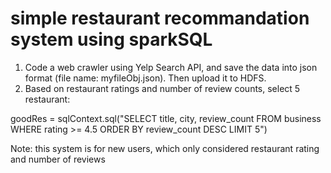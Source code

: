 # simple restaurant recommandation system using sparkSQL

1. Code a web crawler using Yelp Search API, and save the data into json format (file name: myfileObj.json). Then upload it to HDFS.
2. Based on restaurant ratings and number of review counts, select 5 restaurant:

goodRes = sqlContext.sql("SELECT title, city, review_count FROM business WHERE rating >= 4.5 ORDER BY review_count DESC LIMIT 5")


Note: this system is for new users, which only considered restaurant rating and number of reviews
